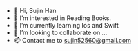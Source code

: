 - 👋 Hi, Sujin Han
- 👀 I’m interested in Reading Books.
- 🌱 I’m currently learning Ios and Swift
- 💞️ I’m looking to collaborate on ...
- 📫 Contact me to sujin52560@gmail.com 

<!---
suk05112/suk05112 is a ✨ special ✨ repository because its `README.md` (this file) appears on your GitHub profile.
You can click the Preview link to take a look at your changes.
--->
